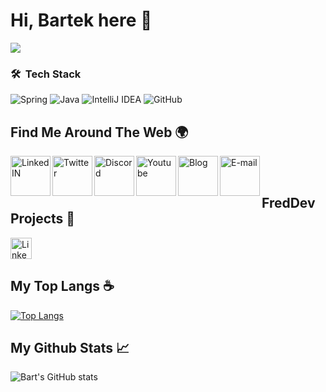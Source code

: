 # Hi, Bartek here 👋

![](https://i.imgur.com/X9jnYNx.png)

### 🛠 &nbsp;Tech Stack

![Spring](https://img.shields.io/badge/spring-%236DB33F.svg?style=for-the-badge&logo=spring&logoColor=white)
![Java](https://img.shields.io/badge/java-%23ED8B00.svg?style=for-the-badge&logo=java&logoColor=white)
![IntelliJ IDEA](https://img.shields.io/badge/IntelliJIDEA-000000.svg?style=for-the-badge&logo=intellij-idea&logoColor=white)
![GitHub](https://img.shields.io/badge/github-%23121011.svg?style=for-the-badge&logo=github&logoColor=white)


## Find Me Around The Web 🌍

<a href="https://www.linkedin.com/in/bartłomiej-marczuk/">
  <img align="left" alt="LinkedIN" width="64px" src="https://img.icons8.com/clouds/344/linkedin.png" />
</a>
<a href="https://twitter.com/saseqpl">
  <img align="left" alt="Twitter" width="64px" src="https://img.icons8.com/clouds/344/twitter-circled.png" />
</a>
<a href="https://discord.gg/DEVjPByVa9">
  <img align="left" alt="Discord" width="64px" src="https://img.icons8.com/clouds/344/discord-logo.png" />
</a>
<a href="https://www.youtube.com/channel/UCS38t18JiUPI4SInk4LWW3Q">
  <img align="left" alt="Youtube" width="64px" src="https://img.icons8.com/clouds/344/youtube-play.png" />
</a>
<a href="https://marczuk.it">
  <img align="left" alt="Blog" width="64px" src="https://img.icons8.com/clouds/344/domain.png" />
</a>
</a>
<a href="mailto:bmarczuk03@gmail.com">
  <img align="left" alt="E-mail" width="64px" src="https://img.icons8.com/clouds/344/apple-mail.png" />
</a><br><br>

## FredDev Projects 📗

<a href="http://larsbot.pl">
  <img align="left" alt="LinkedIN" width="34px" src="https://i.imgur.com/vxaVLEf.png" />
</a><br><br>

## My Top Langs ☕

[![Top Langs](https://github-readme-stats.vercel.app/api/top-langs/?username=saseq&theme=gotham)](https://github.com/saseq/github-readme-stats&layout=compact&theme=gotham)

## My Github Stats 📈 

![Bart's GitHub stats](https://github-readme-stats.vercel.app/api?username=saseq&show_icons=true&theme=gotham)
